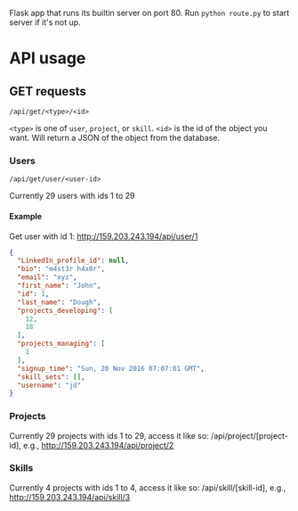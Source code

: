 Flask app that runs its builtin server on port 80. Run `python route.py` to
start server if it's not up.

# API usage

## GET requests
```
/api/get/<type>/<id>
```
`<type>` is one of `user`, `project`, or `skill`. `<id>` is the id of the
object you want.  Will return a JSON of the object from the database.

### Users
```
/api/get/user/<user-id>
```
Currently 29 users with ids 1 to 29
#### Example
Get user with id 1: http://159.203.243.194/api/user/1
```json
{
  "LinkedIn_profile_id": null, 
  "bio": "m4st3r h4x0r", 
  "email": "xyz", 
  "first_name": "John", 
  "id": 1, 
  "last_name": "Dough", 
  "projects_developing": [
    12, 
    18
  ], 
  "projects_managing": [
    1
  ], 
  "signup_time": "Sun, 20 Nov 2016 07:07:01 GMT", 
  "skill_sets": [], 
  "username": "jd"
}
```

### Projects
Currently 29 projects with ids 1 to 29, access it like so: /api/project/[project-id], e.g., http://159.203.243.194/api/project/2

### Skills
Currently 4 projects with ids 1 to 4, access it like so: /api/skill/[skill-id], e.g., http://159.203.243.194/api/skill/3
